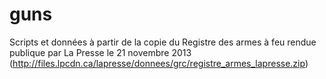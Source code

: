 guns
====

Scripts et données à partir de la copie du Registre des armes à feu rendue publique par La Presse le 21 novembre 2013 (http://files.lpcdn.ca/lapresse/donnees/grc/registre_armes_lapresse.zip)

